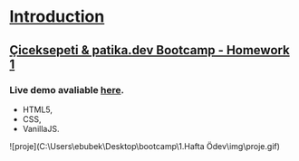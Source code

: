 # <u>Introduction</u>

## <u>Çiceksepeti & patika.dev Bootcamp - Homework 1</u>

### Live demo avaliable [here](https://ebubekirrzgr.github.io/CicekSepeti-Patika.dev-Bootcamp-HomeWork-1/).

- HTML5, 
- CSS, 
- VanillaJS.

![proje](C:\Users\ebubek\Desktop\bootcamp\1.Hafta Ödev\img\proje.gif)
